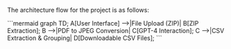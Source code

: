 The architecture flow for the project is as follows:

\```mermaid
graph TD;
    A[User Interface] -->|File Upload (ZIP)| B[ZIP Extraction];
    B -->|PDF to JPEG Conversion| C[GPT-4 Interaction];
    C -->|CSV Extraction & Grouping| D[Downloadable CSV Files];
\```
